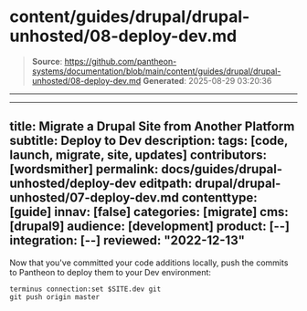 # content/guides/drupal/drupal-unhosted/08-deploy-dev.md

> **Source**: https://github.com/pantheon-systems/documentation/blob/main/content/guides/drupal/drupal-unhosted/08-deploy-dev.md
> **Generated**: 2025-08-29 03:20:36

---

---
title: Migrate a Drupal Site from Another Platform
subtitle: Deploy to Dev
description: 
tags: [code, launch, migrate, site, updates]
contributors: [wordsmither]
permalink: docs/guides/drupal-unhosted/deploy-dev
editpath: drupal/drupal-unhosted/07-deploy-dev.md
contenttype: [guide]
innav: [false]
categories: [migrate]
cms: [drupal9]
audience: [development]
product: [--]
integration: [--]
reviewed: "2022-12-13"
---

Now that you've committed your code additions locally, push the commits to Pantheon to deploy them to your Dev environment:

```bash{promptUser: user}
terminus connection:set $SITE.dev git
git push origin master
```